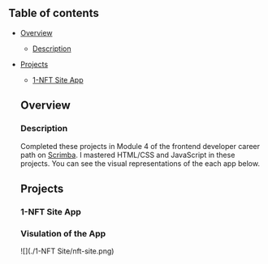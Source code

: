 ## Table of contents

- [Overview](#overview)

  - [Description](#description)
- [Projects](#projects)

  - [1-NFT Site App](#nft-site)

  ## Overview

  ### Description

  Completed these projects in Module 4 of the frontend developer career path on [Scrimba](https://scrimba.com/learn/frontend/). I mastered HTML/CSS and JavaScript in these projects.
  You can see the visual representations of the each app below.

  ## Projects

  ### 1-NFT Site App

  ### Visulation of the App


  ![](./1-NFT Site/nft-site.png)
